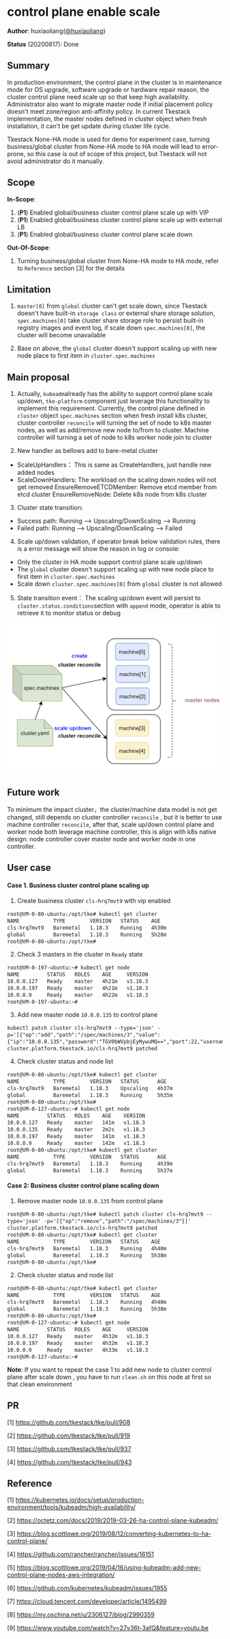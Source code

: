 # control plane enable scale


**Author**: huxiaoliang([@huxiaoliang](https://github.com/huxiaoliang))

**Status** (20200817): Done

## Summary

In production environment, the control plane in the cluster is in maintenance mode for OS upgrade, software upgrade or hardware repair reason, the cluster control plane need scale up so that keep high availability.  Administrator also want to migrate master node if initial placement policy doesn't meet zone/region anti-affinity policy. In current Tkestack implementation,  the master nodes defined in cluster object when fresh installation, it can't be get update during cluster life cycle.

Tkestack None-HA mode is used for demo for experiment case, turning business/global cluster from None-HA mode to HA mode will lead to error-prone, so this case is out of scope of this project,  but Tkestack will not avoid administrator do it manually.

## Scope

 **In-Scope**: 
 1. (**P1**) Enabled global/business cluster control plane scale up with VIP
 2. (**P1**) Enabled global/business cluster control plane scale up with external LB
 3. (**P1**) Enabled global/business cluster control plane scale down

**Out-Of-Scope**: 
 1. Turning business/global cluster from None-HA mode to HA mode, refer to `Reference` section [3] for the details

## Limitation

1. `master[0]` from `global` cluster can't get scale down, since Tkestack doesn't have built-in `storage class` or external share storage solution, `spec.machines[0]` take cluster share storage role to persist built-in registry images and event log,  if scale down `spec.machines[0]`, the cluster will become unavailable

2.  Base on above,  the `global` cluster doesn't support scaling up with new node place to first item in `cluster.spec.machines`

## Main proposal

1. Actually, `kubeadm`already has the ability to support control plane scale up/down,   `tke-platform` component just leverage this functionality to implement this requirement. Currently, the control plane defined in `cluster` object `spec.machines` section when fresh install k8s cluster,  cluster controller `reconcile` will turning the set of node to k8s master nodes,  as well as add/remove new node to/from to cluster.  Machine controller will turning a set of node to k8s worker node join to cluster

2.  New handler as bellows add to bare-metal cluster
- ScaleUpHandlers： This is same as CreateHandlers, just handle new added nodes
- ScaleDownHandlers:  The workload on the scaling down nodes will not get removed
   EnsureRemoveETCDMember: Remove etcd member from etcd cluster
   EnsureRemoveNode: Delete k8s node from k8s cluster
 
3. Cluster state transition:
 - Success path:  Running --> Upscaling/DownScaling --> Running
 - Failed path: Running --> Upscaling/DownScaling --> Failed

4. Scale up/down validation, if operator break below validation rules, there is a error message will show the reason in log or console:
 - Only the cluster in HA mode support control plane scale up/down
 - The `global` cluster doesn't support scaling up with new node place to first item in `cluster.spec.machines`
 - Scale down `cluster.spec.machines[0]` from `global` cluster is not allowed
 
5. State transition event：
The scaling up/down event will persist to `cluster.status.conditions`section with `append` mode, operator is able to retrieve it to monitor status or debug

![enter image description here](../../docs/images/master-scale.png)

## Future work

To minimum the impact cluster，the cluster/machine data model is not get changed,  still depends on cluster controller `reconcile` ,  but it is better to use machine controller  `reconcile`, after that, scale up/down control plane and worker node both leverage machine controller, this is align with k8s native design:  node controller cover master node and worker node in one controller.

## User case

#### Case 1. Business cluster control plane scaling up

1.   Create business cluster `cls-hrq7mvt9` with vip enabled
```
root@VM-0-80-ubuntu:/opt/tke# kubectl get cluster
NAME           TYPE        VERSION   STATUS    AGE
cls-hrq7mvt9   Baremetal   1.18.3    Running   4h30m
global         Baremetal   1.18.3    Running   5h28m
root@VM-0-80-ubuntu:/opt/tke# 
```
2.  Check 3 masters in the cluster in `Ready` state
```
root@VM-0-197-ubuntu:~# kubectl get node
NAME         STATUS   ROLES    AGE     VERSION
10.0.0.127   Ready    master   4h21m   v1.18.3
10.0.0.197   Ready    master   4h21m   v1.18.3
10.0.0.9     Ready    master   4h22m   v1.18.3
root@VM-0-197-ubuntu:~# 
```
3. Add new master node `10.0.0.135` to control plane 
```
kubectl patch cluster cls-hrq7mvt9 --type='json' -p='[{"op":"add","path":"/spec/machines/3","value":{"ip":"10.0.0.135","password":"TGV0bWVpbjEyMywuMQ==","port":22,"username":"root"}}]'
cluster.platform.tkestack.io/cls-hrq7mvt9 patched
```
4. Check cluster status and node list
```
root@VM-0-80-ubuntu:/opt/tke# kubectl get cluster
NAME           TYPE        VERSION   STATUS      AGE
cls-hrq7mvt9   Baremetal   1.18.3    Upscaling   4h37m
global         Baremetal   1.18.3    Running     5h35m
root@VM-0-80-ubuntu:/opt/tke# 
root@VM-0-127-ubuntu:~# kubectl get node
NAME         STATUS   ROLES    AGE    VERSION
10.0.0.127   Ready    master   141m   v1.18.3
10.0.0.135   Ready    master   2m2s   v1.18.3
10.0.0.197   Ready    master   141m   v1.18.3
10.0.0.9     Ready    master   142m   v1.18.3
root@VM-0-80-ubuntu:/opt/tke# kubectl get cluster
NAME           TYPE        VERSION   STATUS      AGE
cls-hrq7mvt9   Baremetal   1.18.3    Running     4h39m
global         Baremetal   1.18.3    Running     5h37m
``` 

#### Case 2: Business cluster control plane scaling down

1. Remove master node `10.0.0.135` from control plane 
```
root@VM-0-80-ubuntu:/opt/tke# kubectl patch cluster cls-hrq7mvt9 --type='json' -p='[{"op":"remove","path":"/spec/machines/3"}]' 
cluster.platform.tkestack.io/cls-hrq7mvt9 patched
root@VM-0-80-ubuntu:/opt/tke# kubectl get cluster
NAME           TYPE        VERSION   STATUS    AGE
cls-hrq7mvt9   Baremetal   1.18.3    Running   4h40m
global         Baremetal   1.18.3    Running   5h38m
root@VM-0-80-ubuntu:/opt/tke# 
```
2.  Check cluster status and node list
```
root@VM-0-80-ubuntu:/opt/tke# kubectl get cluster
NAME           TYPE        VERSION   STATUS    AGE
cls-hrq7mvt9   Baremetal   1.18.3    Running   4h40m
global         Baremetal   1.18.3    Running   5h38m
root@VM-0-80-ubuntu:/opt/tke# 
root@VM-0-127-ubuntu:~# kubectl get node
NAME         STATUS   ROLES    AGE     VERSION
10.0.0.127   Ready    master   4h32m   v1.18.3
10.0.0.197   Ready    master   4h32m   v1.18.3
10.0.0.9     Ready    master   4h33m   v1.18.3
root@VM-0-127-ubuntu:~#
```
**Note**: If you want to repeat the case 1 to add new node to cluster control plane after scale down , you have to run `clean.sh` on this node at first so that clean environment 
##### 

## PR
[1] https://github.com/tkestack/tke/pull/908

[2] https://github.com/tkestack/tke/pull/919

[3] https://github.com/tkestack/tke/pull/937

[4] https://github.com/tkestack/tke/pull/943

## Reference

[1] https://kubernetes.io/docs/setup/production-environment/tools/kubeadm/high-availability/

[2] https://octetz.com/docs/2019/2019-03-26-ha-control-plane-kubeadm/

[3] https://blog.scottlowe.org/2019/08/12/converting-kubernetes-to-ha-control-plane/

[4] https://github.com/rancher/rancher/issues/16151

[5] https://blog.scottlowe.org/2019/04/16/using-kubeadm-add-new-control-plane-nodes-aws-integration/

[6] https://github.com/kubernetes/kubeadm/issues/1955

[7] https://cloud.tencent.com/developer/article/1495499

[8] https://my.oschina.net/u/2306127/blog/2990359

[9] https://www.youtube.com/watch?v=27v36t-3afQ&feature=youtu.be


